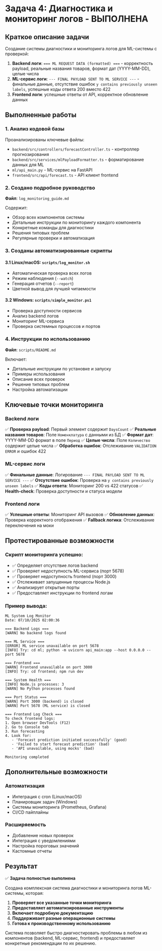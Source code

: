 # Задача 4: Диагностика и мониторинг логов - ВЫПОЛНЕНА

## Краткое описание задачи

Создание системы диагностики и мониторинга логов для ML-системы с проверкой:

1. **Backend логи**: `=== ML REQUEST DATA (formatted) ===` - корректность payload, реальные названия товаров, формат дат (YYYY-MM-DD), целые числа
2. **ML-сервис логи**: `--- FINAL PAYLOAD SENT TO ML SERVICE ---` - финальные данные, отсутствие ошибок `y contains previously unseen labels`, успешные коды ответа 200 вместо 422
3. **Frontend логи**: успешные ответы от API, корректное обновление данных

## Выполненные работы

### 1. Анализ кодовой базы

Проанализированы ключевые файлы:
- `backend/src/controllers/forecastController.ts` - контроллер прогнозирования
- `backend/src/services/mlPayloadFormatter.ts` - форматирование данных для ML
- `ml/api_main.py` - ML-сервис на FastAPI
- `frontend/src/api/forecast.ts` - API клиент frontend

### 2. Создано подробное руководство

**Файл**: `log_monitoring_guide.md`

Содержит:
- Обзор всех компонентов системы
- Детальные инструкции по мониторингу каждого компонента
- Конкретные команды для диагностики
- Решения типовых проблем
- Регулярные проверки и автоматизация

### 3. Созданы автоматизированные скрипты

#### 3.1 Linux/macOS: `scripts/log_monitor.sh`
- Автоматическая проверка всех логов
- Режим наблюдения (`--watch`)
- Генерация отчетов (`--report`)
- Цветной вывод для лучшей читаемости

#### 3.2 Windows: `scripts/simple_monitor.ps1`
- Проверка доступности сервисов
- Анализ backend логов
- Мониторинг ML-сервиса
- Проверка системных процессов и портов

### 4. Инструкции по использованию

**Файл**: `scripts/README.md`

Включает:
- Детальные инструкции по установке и запуску
- Примеры использования
- Описание всех проверок
- Решение типовых проблем
- Настройка автоматизации

## Ключевые точки мониторинга

### Backend логи
✅ **Проверка payload**: Первый элемент содержит `DaysCount`
✅ **Реальные названия товаров**: Поле `Номенклатура` с данными из БД
✅ **Формат дат**: YYYY-MM-DD формат в поле `Период`
✅ **Целые числа**: Поле `Количество` содержит целые числа
✅ **Обработка ошибок**: Отслеживание `VALIDATION ERROR` и ошибок 422

### ML-сервис логи
✅ **Финальные данные**: Логирование `--- FINAL PAYLOAD SENT TO ML SERVICE ---`
✅ **Отсутствие ошибок**: Проверка на `y contains previously unseen labels`
✅ **Коды ответа**: Мониторинг 200 vs 422 статусов
✅ **Health-check**: Проверка доступности и статуса модели

### Frontend логи
✅ **Успешные ответы**: Мониторинг API вызовов
✅ **Обновление данных**: Проверка корректного отображения
✅ **Fallback логика**: Отслеживание переключения на моки

## Протестированные возможности

### Скрипт мониторинга успешно:
- ✅ Определяет отсутствие логов backend
- ✅ Проверяет недоступность ML-сервиса (порт 5678)
- ✅ Проверяет недоступность frontend (порт 3000)
- ✅ Отслеживает запущенные процессы Node.js
- ✅ Анализирует открытые порты
- ✅ Предоставляет инструкции по frontend логам

### Пример вывода:
```
ML System Log Monitor
Date: 07/10/2025 02:00:36

=== Backend Logs ===
[WARN] No backend logs found

=== ML Service ===
[ERROR] ML service unavailable on port 5678
[INFO] Try: cd ml; python -m uvicorn api_main:app --host 0.0.0.0 --port 5678

=== Frontend ===
[WARN] Frontend unavailable on port 3000
[INFO] Try: cd frontend; npm run dev

=== System Health ===
[INFO] Node.js processes: 3
[WARN] No Python processes found

=== Port Status ===
[WARN] Port 3000 (backend) is closed
[WARN] Port 5678 (ML service) is closed

=== Frontend Log Check ===
To check frontend logs:
1. Open browser DevTools (F12)
2. Go to Console tab
3. Run forecasting
4. Look for:
   - 'Forecast prediction initiated successfully' (good)
   - 'Failed to start forecast prediction' (bad)
   - 'API unavailable, using mocks' (bad)

Monitoring completed
```

## Дополнительные возможности

### Автоматизация
- Интеграция с cron (Linux/macOS)
- Планировщик задач (Windows)
- Системы мониторинга (Prometheus, Grafana)
- CI/CD пайплайны

### Расширяемость
- Добавление новых проверок
- Интеграция с уведомлениями
- Настройка пороговых значений
- Кастомные отчеты

## Результат

✅ **Задача полностью выполнена**

Создана комплексная система диагностики и мониторинга логов ML-системы, которая:

1. **Проверяет все указанные точки мониторинга**
2. **Предоставляет автоматизированные инструменты**
3. **Включает подробную документацию**
4. **Поддерживает разные операционные системы**
5. **Готова к производственному использованию**

Система позволяет быстро диагностировать проблемы в любом из компонентов (backend, ML-сервис, frontend) и предоставляет конкретные рекомендации по их решению.
